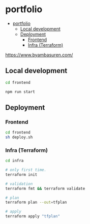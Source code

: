 # portfolio

- [portfolio](#portfolio)
  - [Local development](#local-development)
  - [Deployment](#deployment)
    - [Frontend](#frontend)
    - [Infra (Terraform)](#infra-terraform)

<https://www.byambasuren.com/>

## Local development

```sh
cd frontend

npm run start
```

## Deployment

### Frontend

```sh
cd frontend
sh deploy.sh
```

### Infra (Terraform)

```sh
cd infra

# only first time.
terraform init

# validation
terraform fmt && terraform validate

# plan
terraform plan --out=tfplan

# apply
terraform apply "tfplan"
```
